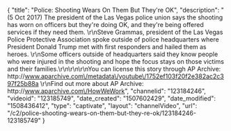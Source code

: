 {
    "title": "Police: Shooting Wears On Them But They're OK",
    "description": "(5 Oct 2017) The president of the Las Vegas police union says the shooting has worn on officers but they're doing OK, and they're being offered services if they need them. \r\nSteve Grammas, president of the Las Vegas Police Protective Association spoke outside of police headquarters where President Donald Trump met with first responders and hailed them as heroes. \r\nSome officers outside of headquarters said they know people who were injured in the shooting and hope the focus stays on those victims and their families.\r\n\r\n\r\nYou can license this story through AP Archive: http:\/\/www.aparchive.com\/metadata\/youtube\/1752ef103f20f2e382ac2c397f25b88a \r\nFind out more about AP Archive: http:\/\/www.aparchive.com\/HowWeWork",
    "channelid": "123184246",
    "videoid": "123185749",
    "date_created": "1507602429",
    "date_modified": "1508436412",
    "type": "captivate",
    "layout": "channelVideo",
    "url": "\/c2\/police-shooting-wears-on-them-but-they-re-ok\/123184246-123185749"
}
